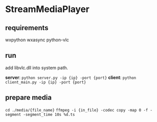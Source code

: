 # StreamMediaPlayer

## requirements

wxpython
wxasync
python-vlc

## run

add libvlc.dll into system path.

**server**: `python server.py -ip {ip} -port {port}` 
**client**: `python client_main.py -ip {ip} -port {port}`

## prepare media

`cd ./media/{file_name}`
`ffmpeg -i {in_file} -codec copy -map 0 -f -segment -segment_time 10s %d.ts`
